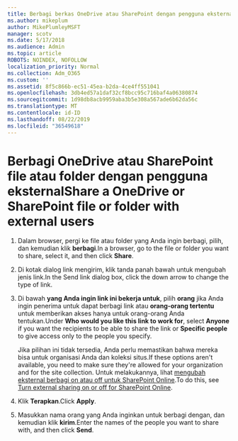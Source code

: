 ```yaml
---
title: Berbagi berkas OneDrive atau SharePoint dengan pengguna eksternal
ms.author: mikeplum
author: MikePlumleyMSFT
manager: scotv
ms.date: 5/17/2018
ms.audience: Admin
ms.topic: article
ROBOTS: NOINDEX, NOFOLLOW
localization_priority: Normal
ms.collection: Adm_O365
ms.custom: ''
ms.assetid: 8f5c866b-ec51-45ea-b2da-4ce4ff551041
ms.openlocfilehash: 3db4ed57a1daf32cf8bcc95c716baf4a06380874
ms.sourcegitcommit: 1d98db8acb9959aba3b5e308a567ade6b62da56c
ms.translationtype: MT
ms.contentlocale: id-ID
ms.lasthandoff: 08/22/2019
ms.locfileid: "36549618"
---
```

# <a name="share-a-onedrive-or-sharepoint-file-or-folder-with-external-users"></a><span data-ttu-id="7ea6f-102">Berbagi OneDrive atau SharePoint file atau folder dengan pengguna eksternal</span><span class="sxs-lookup"><span data-stu-id="7ea6f-102">Share a OneDrive or SharePoint file or folder with external users</span></span>

1. <span data-ttu-id="7ea6f-103">Dalam browser, pergi ke file atau folder yang Anda ingin berbagi, pilih, dan kemudian klik **berbagi**.</span><span class="sxs-lookup"><span data-stu-id="7ea6f-103">In a browser, go to the file or folder you want to share, select it, and then click **Share**.</span></span>
    
2. <span data-ttu-id="7ea6f-104">Di kotak dialog link mengirim, klik tanda panah bawah untuk mengubah jenis link.</span><span class="sxs-lookup"><span data-stu-id="7ea6f-104">In the Send link dialog box, click the down arrow to change the type of link.</span></span>
    
3. <span data-ttu-id="7ea6f-105">Di bawah **yang Anda ingin link ini bekerja untuk**, pilih **orang** jika Anda ingin penerima untuk dapat berbagi link atau **orang-orang tertentu** untuk memberikan akses hanya untuk orang-orang Anda tentukan.</span><span class="sxs-lookup"><span data-stu-id="7ea6f-105">Under **Who would you like this link to work for**, select **Anyone** if you want the recipients to be able to share the link or **Specific people** to give access only to the people you specify.</span></span> 
    
    <span data-ttu-id="7ea6f-106">Jika pilihan ini tidak tersedia, Anda perlu memastikan bahwa mereka bisa untuk organisasi Anda dan koleksi situs.</span><span class="sxs-lookup"><span data-stu-id="7ea6f-106">If these options aren't available, you need to make sure they're allowed for your organization and for the site collection.</span></span> <span data-ttu-id="7ea6f-107">Untuk melakukannya, lihat [mengubah eksternal berbagi on atau off untuk SharePoint Online](https://go.microsoft.com/fwlink/?linkid=866426).</span><span class="sxs-lookup"><span data-stu-id="7ea6f-107">To do this, see [Turn external sharing on or off for SharePoint Online](https://go.microsoft.com/fwlink/?linkid=866426).</span></span>
    
4. <span data-ttu-id="7ea6f-108">Klik **Terapkan**.</span><span class="sxs-lookup"><span data-stu-id="7ea6f-108">Click **Apply**.</span></span>
    
5. <span data-ttu-id="7ea6f-109">Masukkan nama orang yang Anda inginkan untuk berbagi dengan, dan kemudian klik **kirim**.</span><span class="sxs-lookup"><span data-stu-id="7ea6f-109">Enter the names of the people you want to share with, and then click **Send**.</span></span>
    

